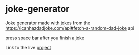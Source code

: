 # joke-generator
Joke generator made with jokes from the https://icanhazdadjoke.com/api#fetch-a-random-dad-joke api

press space bar after you finish a joke

Link to the live [project](https://doan-joke-generator.netlify.com/)
